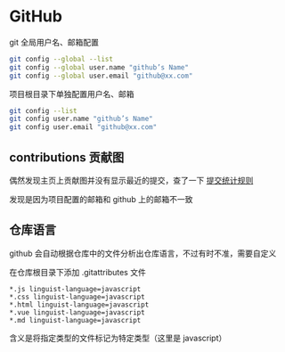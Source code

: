 # GitHub

git 全局用户名、邮箱配置

```bash
git config --global --list
git config --global user.name "github’s Name"
git config --global user.email "github@xx.com"
```

项目根目录下单独配置用户名、邮箱

```bash
git config --list
git config user.name "github’s Name"
git config user.email "github@xx.com"
```

## contributions 贡献图

偶然发现主页上贡献图并没有显示最近的提交，查了一下 [提交统计规则](https://help.github.com/en/github/setting-up-and-managing-your-github-profile/why-are-my-contributions-not-showing-up-on-my-profile)

发现是因为项目配置的邮箱和 github 上的邮箱不一致

## 仓库语言

github 会自动根据仓库中的文件分析出仓库语言，不过有时不准，需要自定义

在仓库根目录下添加 .gitattributes 文件

```
*.js linguist-language=javascript
*.css linguist-language=javascript
*.html linguist-language=javascript
*.vue linguist-language=javascript
*.md linguist-language=javascript
```

含义是将指定类型的文件标记为特定类型（这里是 javascript）
